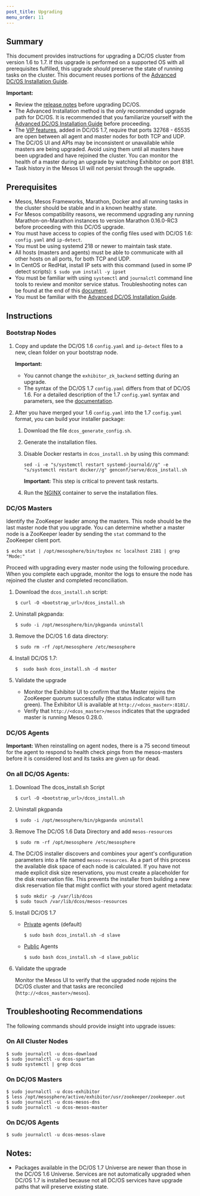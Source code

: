 ```yaml
---
post_title: Upgrading
menu_order: 11
---
```


## Summary

This document provides instructions for upgrading a DC/OS cluster from version 1.6 to 1.7. If this upgrade is performed on a supported OS with all prerequisites fulfilled, this upgrade _should_ preserve the state of running tasks on the cluster.  This document reuses portions of the [Advanced DC/OS Installation Guide][advanced-install].

**Important:**

- Review the [release notes](/1.7/administration/release-notes) before upgrading DC/OS.
- The Advanced Installation method is the _only_ recommended upgrade path for DC/OS. It is recommended that you familiarize yourself with the [Advanced DC/OS Installation Guide][advanced-install] before proceeding.
- The [VIP features](/docs/1.7/usage/service-discovery/virtual-ip-addresses/), added in DC/OS 1.7, require that ports 32768 - 65535 are open between all agent and master nodes for both TCP and UDP.
- The DC/OS UI and APIs may be inconsistent or unavailable while masters are being upgraded. Avoid using them until all masters have been upgraded and have rejoined the cluster. You can monitor the health of a master during an upgrade by watching Exhibitor on port 8181.
- Task history in the Mesos UI will not persist through the upgrade.

## Prerequisites

- Mesos, Mesos Frameworks, Marathon, Docker and all running tasks in the cluster should be stable and in a known healthy state.
- For Mesos compatibility reasons, we recommend upgrading any running Marathon-on-Marathon instances to version Marathon 0.16.0-RC3 before proceeding with this DC/OS upgrade.
- You must have access to copies of the config files used with DC/OS 1.6: `config.yaml` and `ip-detect`.
- You must be using systemd 218 or newer to maintain task state.
- All hosts (masters and agents) must be able to communicate with all other hosts on all ports, for both TCP and UDP.
- In CentOS or RedHat, install IP sets with this command (used in some IP detect scripts): `$ sudo yum install -y ipset`
- You must be familiar with using `systemctl` and `journalctl` command line tools to review and monitor service status. Troubleshooting notes can be found at the end of this [document](#troubleshooting).
- You must be familiar with the [Advanced DC/OS Installation Guide][advanced-install].

## Instructions

### Bootstrap Nodes

1.  Copy and update the DC/OS 1.6 `config.yaml` and `ip-detect` files to a new, clean folder on your bootstrap node.

    **Important:**

    *  You cannot change the `exhibitor_zk_backend` setting during an upgrade.
    *  The syntax of the DC/OS 1.7 `config.yaml` differs from that of DC/OS 1.6. For a detailed description of the 1.7 `config.yaml` syntax and parameters, see the [documentation](/docs/1.7/administration/installing/custom/configuration-parameters/).

1.  After you have merged your 1.6 `config.yaml` into the 1.7 `config.yaml` format, you can build your installer package:

    1.  Download the file `dcos_generate_config.sh`.
    1.  Generate the installation files.
    1.  Disable Docker restarts in `dcos_install.sh` by using this command:

        ```
        sed -i -e "s/systemctl restart systemd-journald//g" -e "s/systemctl restart docker//g" genconf/serve/dcos_install.sh
        ```

        **Important:** This step is critical to prevent task restarts.

    1.  Run the [NGINX][advanced-install] container to serve the installation files.

### DC/OS Masters

Identify the ZooKeeper leader among the masters. This node should be the last master node that you upgrade. You can determine whether a master node is a ZooKeeper leader by sending the `stat` command to the ZooKeeper client port.

```
$ echo stat | /opt/mesosphere/bin/toybox nc localhost 2181 | grep "Mode:"
```

Proceed with upgrading every master node using the following procedure. When you complete each upgrade, monitor the logs to ensure the node has rejoined the cluster and completed reconciliation.

1.  Download the `dcos_install.sh` script:

    ```
    $ curl -O <bootstrap_url>/dcos_install.sh
    ```

1.  Uninstall pkgpanda:

    ```
    $ sudo -i /opt/mesosphere/bin/pkgpanda uninstall
    ```

1.  Remove the DC/OS 1.6 data directory:

    ```
    $ sudo rm -rf /opt/mesosphere /etc/mesosphere
    ```

1. Install DC/OS 1.7:

    ```
    $  sudo bash dcos_install.sh -d master
    ```

1.  Validate the upgrade

    - Monitor the Exhibitor UI to confirm that the Master rejoins the ZooKeeper quorum successfully (the status indicator will turn green).  The Exhibitor UI is available at `http://<dcos_master>:8181/`.
    - Verify that `http://<dcos_master>/mesos` indicates that the upgraded master is running Mesos 0.28.0.

### DC/OS Agents

**Important:** When reinstalling on agent nodes, there is a 75 second timeout for the agent to respond to health check pings from the mesos-masters before it is considered lost and its tasks are given up for dead.

### On all DC/OS Agents:

1.  Download The dcos_install.sh Script

    ```
    $ curl -O <bootstrap_url>/dcos_install.sh
    ```

1.  Uninstall pkgpanda

    ```
    $ sudo -i /opt/mesosphere/bin/pkgpanda uninstall
    ```

1.  Remove The DC/OS 1.6 Data Directory and add `mesos-resources`

    ```
    $ sudo rm -rf /opt/mesosphere /etc/mesosphere
    ```

1.  The DC/OS installer discovers and combines your agent's configuration parameters into a file named `mesos-resources`. As a part of this process the available disk space of each node is calculated. If you have not made explicit disk size reservations, you must create a placeholder for the disk reservation file. This prevents the installer from building a new disk reservation file that might conflict with your stored agent metadata:

    ```
    $ sudo mkdir -p /var/lib/dcos
    $ sudo touch /var/lib/dcos/mesos-resources
    ```

1.  Install DC/OS 1.7

    -  [Private](/docs/1.7/overview/concepts/#private) agents (default)

       ```
       $ sudo bash dcos_install.sh -d slave
       ```

    -  [Public](/docs/1.7/overview/concepts/#public) Agents

       ```
       $ sudo bash dcos_install.sh -d slave_public
       ```

1.  Validate the upgrade

    Monitor the Mesos UI to verify that the upgraded node rejoins the DC/OS cluster and that tasks are reconciled (`http://<dcos_master>/mesos`).

## <a name="troubleshooting"></a>Troubleshooting Recommendations

The following commands should provide insight into upgrade issues:

### On All Cluster Nodes

```
$ sudo journalctl -u dcos-download
$ sudo journalctl -u dcos-spartan
$ sudo systemctl | grep dcos
```

### On DC/OS Masters

```
$ sudo journalctl -u dcos-exhibitor
$ less /opt/mesosphere/active/exhibitor/usr/zookeeper/zookeeper.out
$ sudo journalctl -u dcos-mesos-dns
$ sudo journalctl -u dcos-mesos-master
```

### On DC/OS Agents

```
$ sudo journalctl -u dcos-mesos-slave
```

## Notes:

- Packages available in the DC/OS 1.7 Universe are newer than those in the DC/OS 1.6 Universe. Services are not automatically upgraded when  DC/OS 1.7 is installed because not all DC/OS services have upgrade paths that will preserve existing state.

[advanced-install]: /docs/1.7/administration/installing/custom/advanced/
